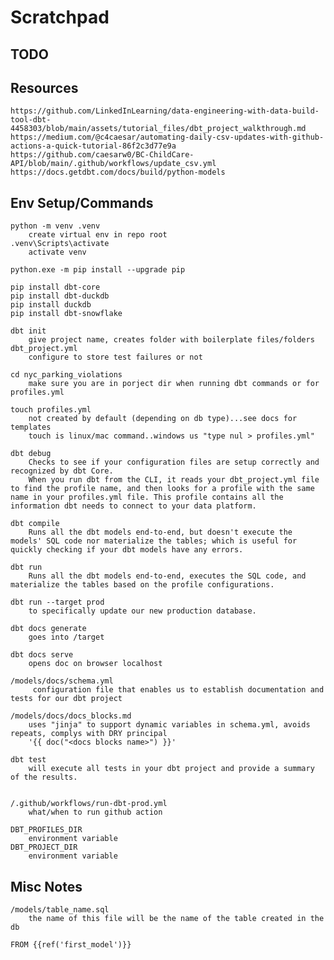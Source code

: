 # Scratchpad

## TODO 

## Resources
    https://github.com/LinkedInLearning/data-engineering-with-data-build-tool-dbt-4458303/blob/main/assets/tutorial_files/dbt_project_walkthrough.md
    https://medium.com/@c4caesar/automating-daily-csv-updates-with-github-actions-a-quick-tutorial-86f2c3d77e9a
    https://github.com/caesarw0/BC-ChildCare-API/blob/main/.github/workflows/update_csv.yml
    https://docs.getdbt.com/docs/build/python-models
    

## Env Setup/Commands
    python -m venv .venv
        create virtual env in repo root
    .venv\Scripts\activate
        activate venv

    python.exe -m pip install --upgrade pip
    
    pip install dbt-core
    pip install dbt-duckdb
    pip install duckdb
    pip install dbt-snowflake

    dbt init
        give project name, creates folder with boilerplate files/folders
    dbt_project.yml
        configure to store test failures or not

    cd nyc_parking_violations
        make sure you are in porject dir when running dbt commands or for profiles.yml

    touch profiles.yml
        not created by default (depending on db type)...see docs for templates
        touch is linux/mac command..windows us "type nul > profiles.yml"

    dbt debug
        Checks to see if your configuration files are setup correctly and recognized by dbt Core.
        When you run dbt from the CLI, it reads your dbt_project.yml file to find the profile name, and then looks for a profile with the same name in your profiles.yml file. This profile contains all the information dbt needs to connect to your data platform.
        
    dbt compile
        Runs all the dbt models end-to-end, but doesn't execute the models' SQL code nor materialize the tables; which is useful for quickly checking if your dbt models have any errors.
    
    dbt run
        Runs all the dbt models end-to-end, executes the SQL code, and materialize the tables based on the profile configurations.

    dbt run --target prod 
        to specifically update our new production database.

    dbt docs generate
        goes into /target

    dbt docs serve
        opens doc on browser localhost

    /models/docs/schema.yml
         configuration file that enables us to establish documentation and tests for our dbt project

    /models/docs/docs_blocks.md
        uses "jinja" to support dynamic variables in schema.yml, avoids repeats, complys with DRY principal
        '{{ doc("<docs blocks name>") }}'

    dbt test
        will execute all tests in your dbt project and provide a summary of the results.


    /.github/workflows/run-dbt-prod.yml
        what/when to run github action

    DBT_PROFILES_DIR
        environment variable
    DBT_PROJECT_DIR
        environment variable


## Misc Notes
    /models/table_name.sql
        the name of this file will be the name of the table created in the db

    FROM {{ref('first_model')}}

